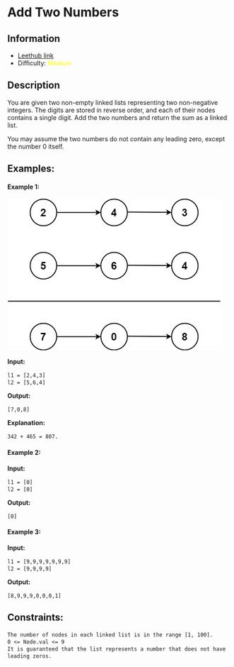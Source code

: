 # Add Two Numbers
## Information
* [Leethub link](https://leetcode.com/problems/add-two-numbers/)
* Difficulty: <span style="color: yellow">Medium</span>

## Description

You are given two non-empty linked lists representing two non-negative integers. The digits are stored in reverse order, and each of their nodes contains a single digit. Add the two numbers and return the sum as a linked list.

You may assume the two numbers do not contain any leading zero, except the number 0 itself.

## Examples:


#### Example 1:
![Alt text](./addtwonumber1.jpg)

<b>Input:</b>
```
l1 = [2,4,3]
l2 = [5,6,4]
```
<b>Output:</b>
```
[7,0,8]
```
<b>Explanation:</b>
```
342 + 465 = 807.
```
#### Example 2:

<b>Input:</b>
```
l1 = [0]
l2 = [0]
```

<b>Output:</b>
```
[0]
```
#### Example 3:

<b> Input:</b>
```
l1 = [9,9,9,9,9,9,9]
l2 = [9,9,9,9]
```
<b>Output:</b>
```
[8,9,9,9,0,0,0,1]
```


## Constraints:

    The number of nodes in each linked list is in the range [1, 100].
    0 <= Node.val <= 9
    It is guaranteed that the list represents a number that does not have leading zeros.

